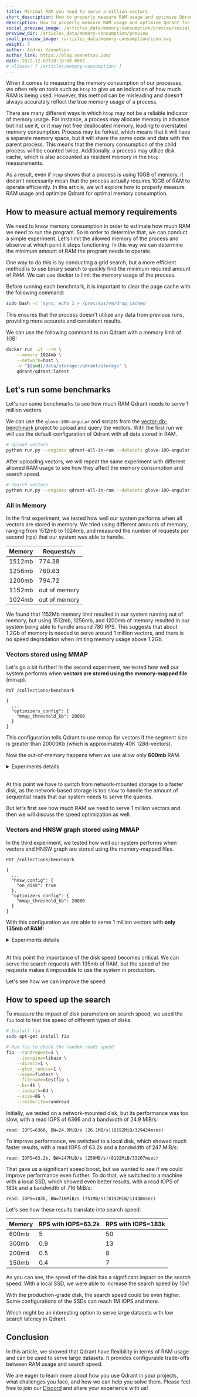 ```yaml
---
title: Minimal RAM you need to serve a million vectors
short_description: How to properly measure RAM usage and optimize Qdrant for memory consumption.
description: How to properly measure RAM usage and optimize Qdrant for memory consumption.
social_preview_image: /articles_data/memory-consumption/preview/social_preview.jpg
preview_dir: /articles_data/memory-consumption/preview
small_preview_image: /articles_data/memory-consumption/icon.svg
weight: 7
author: Andrei Vasnetsov
author_link: https://blog.vasnetsov.com/
date: 2022-12-07T10:18:00.000Z
# aliases: [ /articles/memory-consumption/ ]
---
```



<!--
1. How people usually measure memory and why it might be misleading
2. How to properly measure memory
3. Try different configurations of Qdrant and see how they affect the memory consumption and search speed
4. Conclusion
-->

<!--
Introduction:

1. We are used to measure memory consumption by looking into `htop`. But it could be misleading.
2. There are multiple reasons why it is wrong:
    1. Process may allocate memory, but not use it.
    2. Process may not free deallocated memory.
    3. Process might be forked and memory is shared between processes.
    3. Process may use disk cache.
3. As a result, if you see `10Gb` memory consumption in `htop`, it doesn't mean that your process actually needs `10Gb` of RAM to work.
-->


When it comes to measuring the memory consumption of our processes, we often rely on tools such as `htop` to give us an indication of how much RAM is being used. However, this method can be misleading and doesn't always accurately reflect the true memory usage of a process.

There are many different ways in which `htop` may not be a reliable indicator of memory usage. 
For instance, a process may allocate memory in advance but not use it, or it may not free deallocated memory, leading to overstated memory consumption. 
Process may be forked, which means that it will have a separate memory space, but it will share the same code and data with the parent process.
This means that the memory consumption of the child process will be counted twice.
Additionally, a process may utilize disk cache, which is also accounted as resident memory in the `htop` measurements.

As a result, even if `htop` shows that a process is using 10GB of memory, it doesn't necessarily mean that the process actually requires 10GB of RAM to operate efficiently.
In this article, we will explore how to properly measure RAM usage and optimize Qdrant for optimal memory consumption.

## How to measure actual memory requirements

<!--
1. We need to know how much RAM we need to have for the program to work, so why not just do a straightforward experiment.
2. Let's limit the allowed memory of the process and see at which point the process will working.
3. We can do a grid search, but it is better to apply binary search to find the minimum amount of RAM more quickly.
4. We will use docker to limit the memory usage of the process.
5. Before running docker we will use 

    ```
    # Ensure that there is no data in page cache before each benchmark run
    sudo bash -c 'sync; echo 1 > /proc/sys/vm/drop_caches' 
    ```

    to clear the page between runs and make sure that the process doesn't use of the previous runs.

-->

We need to know memory consumption in order to estimate how much RAM we need to run the program.
So in order to determine that, we can conduct a simple experiment.
Let's limit the allowed memory of the process and observe at which point it stops functioning. 
In this way we can determine the minimum amount of RAM the program needs to operate.

One way to do this is by conducting a grid search, but a more efficient method is to use binary search to quickly find the minimum required amount of RAM.
We can use docker to limit the memory usage of the process. 

Before running each benchmark, it is important to clear the page cache with the following command:

```bash
sudo bash -c 'sync; echo 1 > /proc/sys/vm/drop_caches'
```

This ensures that the process doesn't utilize any data from previous runs, providing more accurate and consistent results.

We can use the following command to run Qdrant with a memory limit of 1GB:

```bash
docker run -it --rm \
    --memory 1024mb \
    --network=host \
    -v "$(pwd)/data/storage:/qdrant/storage" \
    qdrant/qdrant:latest
```

## Let's run some benchmarks

Let's run some benchmarks to see how much RAM Qdrant needs to serve 1 million vectors.

We can use the `glove-100-angular` and scripts from the [vector-db-benchmark](https://github.com/qdrant/vector-db-benchmark) project to upload and query the vectors.
With the first run we will use the default configuration of Qdrant with all data stored in RAM.

```bash
# Upload vectors
python run.py --engines qdrant-all-in-ram --datasets glove-100-angular
```

After uploading vectors, we will repeat the same experiment with different allowed RAM usage to see how they affect the memory consumption and search speed.

```bash
# Search vectors
python run.py --engines qdrant-all-in-ram --datasets glove-100-angular --skip-upload
```

<!--

Experiment results:

All in memory:

1024mb - out of memory
1512mb - 774.38 rps
1256mb - 760.63 rps 
1152mb - out of memory
1200mb - 794.72it/s

Conclusion: about 1.2Gb is needed to serve ~1 million vectors, no speed degradation with limiting memory above 1.2Gb

MMAP for vectors:

1200mb - 759.94 rps
1100mb - 687.00 rps
1000mb - 10 rps

--- use a bit faster disk ---

1000mb - 25 rps
500mb - out of memory
750mb - 5 rps
625mb - 2.5 rps
575mb - out of memory
600mb - out of memory

We can go even lower by using mmap not only for vectors, but also for the index.
MMAP for vectors and HNSW graph:

600mb - 5 rps
300mb - 0.9 rps / 1.1 sec per query
150mb - 0.4 rps / 2.5 sec per query
75mb - out of memory
110mb - out of memory
125mb - out of memory
135mb - 0.33 rps / 3 sec per query

-->

### All in Memory

In the first experiment, we tested how well our system performs when all vectors are stored in memory.
We tried using different amounts of memory, ranging from 1512mb to 1024mb, and measured the number of requests per second (rps) that our system was able to handle.

| Memory | Requests/s    |
|--------|---------------|
| 1512mb | 774.38        |
| 1256mb | 760.63        |
| 1200mb | 794.72        |
| 1152mb | out of memory |
| 1024mb | out of memory |


We found that 1152Mb memory limit resulted in our system running out of memory, but using 1512mb, 1256mb, and 1200mb of memory resulted in our system being able to handle around 780 RPS.
This suggests that about 1.2Gb of memory is needed to serve around 1 million vectors, and there is no speed degradation when limiting memory usage above 1.2Gb.

### Vectors stored using MMAP

Let's go a bit further!
In the second experiment, we tested how well our system performs when **vectors are stored using the memory-mapped file** (mmap).

```http
PUT /collections/benchmark 

{
  ...
  "optimizers_config": {
    "mmap_threshold_kb": 20000
  }
}

```
This configuration tells Qdrant to use mmap for vectors if the segment size is greater than 20000Kb (which is approximately 40K 128d-vectors).

Now the out-of-memory happens when we use allow only **600mb** RAM.

<details>
  <summary>Experiments details</summary>

| Memory | Requests/s    |
|--------|---------------|
| 1200mb | 759.94 |
| 1100mb | 687.00 |
| 1000mb | 10     |

--- use a bit faster disk ---

| Memory | Requests/s    |
|--------|---------------|
| 1000mb | 25 rps        |
| 750mb  | 5 rps         |
| 625mb  | 2.5 rps       |
| 600mb  | out of memory |


</details>

<br/>

At this point we have to switch from network-mounted storage to a faster disk, as the network-based storage is too slow to handle the amount of sequential reads that our system needs to serve the queries.

But let's first see how much RAM we need to serve 1 million vectors and then we will discuss the speed optimization as well.


### Vectors and HNSW graph stored using MMAP

In the third experiment, we tested how well our system performs when vectors and HNSW graph are stored using the memory-mapped files.


```http
PUT /collections/benchmark 

{
  ...
  "hnsw_config": {
    "on_disk": true
  },
  "optimizers_config": {
    "mmap_threshold_kb": 20000
  }
}
```

With this configuration we are able to serve 1 million vectors with **only 135mb of RAM**!


<details>
  <summary>Experiments details</summary>


| Memory | Requests/s    |
|--------|---------------|
| 600mb | 5 rps          |
| 300mb | 0.9 rps / 1.1 sec per query |
| 150mb | 0.4 rps / 2.5 sec per query |
| 135mb | 0.33 rps / 3 sec per query |
| 125mb | out of memory |

</details>

<br/>

At this point the importance of the disk speed becomes critical.
We can serve the search requests with 135mb of RAM, but the speed of the requests makes it impossible to use the system in production.

Let's see how we can improve the speed.


## How to speed up the search


<!--
We need to look into disk parameters and see how they affect the search speed.

Let's measure the disk speed with `fio`:

```
fio --randrepeat=1 --ioengine=libaio --direct=1 --gtod_reduce=1 --name=fiotest --filename=testfio --bs=4k --iodepth=64 --size=8G --readwrite=randread
```

Initially we tested on network-mounted disk, but it was too slow:

```
read: IOPS=6366, BW=24.9MiB/s (26.1MB/s)(8192MiB/329424msec)
```

So we switched to default local disk:

```
read: IOPS=63.2k, BW=247MiB/s (259MB/s)(8192MiB/33207msec)
```

Let's now try it on a machine with local SSD and see if it affects the search speed:

```
read: IOPS=183k, BW=716MiB/s (751MB/s)(8192MiB/11438msec)
```

We can use faster disk to speed up the search.
Here are the results:

600mb - 50 rps
300mb - 13 rps
200md - 8 rps
150mb - 7 rps

-->

To measure the impact of disk parameters on search speed, we used the `fio` tool to test the speed of different types of disks.

```bash
# Install fio
sudo apt-get install fio

# Run fio to check the random reads speed
fio --randrepeat=1 \
    --ioengine=libaio \
    --direct=1 \
    --gtod_reduce=1 \
    --name=fiotest \
    --filename=testfio \
    --bs=4k \
    --iodepth=64 \
    --size=8G \
    --readwrite=randread
```


Initially, we tested on a network-mounted disk, but its performance was too slow, with a read IOPS of 6366 and a bandwidth of 24.9 MiB/s:

```
read: IOPS=6366, BW=24.9MiB/s (26.1MB/s)(8192MiB/329424msec)
```

To improve performance, we switched to a local disk, which showed much faster results, with a read IOPS of 63.2k and a bandwidth of 247 MiB/s:

```
read: IOPS=63.2k, BW=247MiB/s (259MB/s)(8192MiB/33207msec)
```

That gave us a significant speed boost, but we wanted to see if we could improve performance even further.
To do that, we switched to a machine with a local SSD, which showed even better results, with a read IOPS of 183k and a bandwidth of 716 MiB/s:

```
read: IOPS=183k, BW=716MiB/s (751MB/s)(8192MiB/11438msec)
```

Let's see how these results translate into search speed:

| Memory | RPS with IOPS=63.2k | RPS with IOPS=183k |
|--------|---------------------|--------------------|
| 600mb  | 5                   | 50                 |
| 300mb  | 0.9                 | 13                 |
| 200md  | 0.5                 | 8                  |
| 150mb  | 0.4                 | 7                  |


As you can see, the speed of the disk has a significant impact on the search speed.
With a local SSD, we were able to increase the search speed by 10x!

With the production-grade disk, the search speed could be even higher. 
Some configurations of the SSDs can reach 1M IOPS and more.

Which might be an interesting option to serve large datasets with low search latency in Qdrant.


## Conclusion

In this article, we showed that Qdrant have flexibility in terms of RAM usage and can be used to serve large datasets.
It provides configurable trade-offs between RAM usage and search speed.

We are eager to learn more about how you use Qdrant in your projects, what challenges you face, and how we can help you solve them.
Please feel free to join our [Discord](https://qdrant.to/discord) and share your experience with us!

